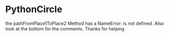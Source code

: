 # PythonCircle
the pathFromPlace1ToPlace2 Method has a NameError: is not defined.
Also look at the bottom for the comments.
Thanks for helping
